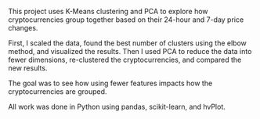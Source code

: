 This project uses K-Means clustering and PCA to explore how cryptocurrencies group together based on their 24-hour and 7-day price changes.

First, I scaled the data, found the best number of clusters using the elbow method, and visualized the results.
Then I used PCA to reduce the data into fewer dimensions, re-clustered the cryptocurrencies, and compared the new results.

The goal was to see how using fewer features impacts how the cryptocurrencies are grouped.

All work was done in Python using pandas, scikit-learn, and hvPlot.

